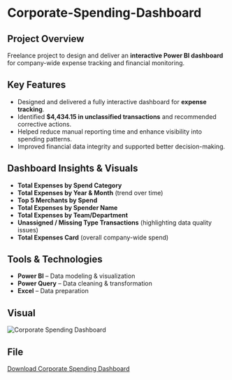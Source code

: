 # Corporate-Spending-Dashboard

## Project Overview
Freelance project to design and deliver an **interactive Power BI dashboard** for company-wide expense tracking and financial monitoring.

##  Key Features
- Designed and delivered a fully interactive dashboard for **expense tracking**.
- Identified **$4,434.15 in unclassified transactions** and recommended corrective actions.
- Helped reduce manual reporting time and enhance visibility into spending patterns.
- Improved financial data integrity and supported better decision-making.

## Dashboard Insights & Visuals
- **Total Expenses by Spend Category**  
- **Total Expenses by Year & Month** (trend over time)  
- **Top 5 Merchants by Spend**  
- **Total Expenses by Spender Name**  
- **Total Expenses by Team/Department**  
- **Unassigned / Missing Type Transactions** (highlighting data quality issues)  
- **Total Expenses Card** (overall company-wide spend)

## Tools & Technologies
- **Power BI** – Data modeling & visualization  
- **Power Query** – Data cleaning & transformation  
- **Excel** – Data preparation

## Visual
![Corporate Spending Dashboard](./Corporate_spending_Dashboard.GIF)
## File
[Download Corporate Spending Dashboard](./Transactions20%Dashboard.pbix)
